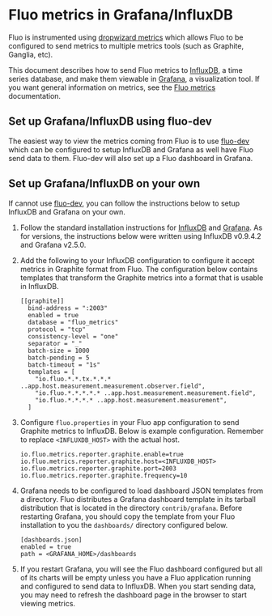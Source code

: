 
# Fluo metrics in Grafana/InfluxDB

Fluo is instrumented using [dropwizard metrics][1] which allows Fluo to be configured
to send metrics to multiple metrics tools (such as Graphite, Ganglia, etc).  

This document describes how to send Fluo metrics to [InfluxDB], a time series database, and make 
them viewable in [Grafana], a visualization tool.  If you want general information on metrics, see the 
[Fluo metrics][2] documentation. 

## Set up Grafana/InfluxDB using fluo-dev

The easiest way to view the metrics coming from Fluo is to use [fluo-dev] which
can be configured to setup InfluxDB and Grafana as well have Fluo send data to
them.  Fluo-dev will also set up a Fluo dashboard in Grafana.

## Set up Grafana/InfluxDB on your own

If cannot use [fluo-dev], you can follow the instructions below to setup InfluxDB and 
Grafana on your own.

1.  Follow the standard installation instructions for [InfluxDB] and [Grafana].  As for versions, 
    the instructions below were written using InfluxDB v0.9.4.2 and Grafana v2.5.0. 

2.  Add the following to your InfluxDB configuration to configure it accept metrics
    in Graphite format from Fluo.  The configuration below contains templates that
    transform the Graphite metrics into a format that is usable in InfluxDB.

    ```
    [[graphite]]
      bind-address = ":2003"
      enabled = true
      database = "fluo_metrics"
      protocol = "tcp"
      consistency-level = "one"
      separator = "_"
      batch-size = 1000
      batch-pending = 5
      batch-timeout = "1s"
      templates = [
        "io.fluo.*.*.tx.*.*.* ..app.host.measurement.measurement.observer.field",
        "io.fluo.*.*.*.*.* ..app.host.measurement.measurement.field",
        "io.fluo.*.*.*.* ..app.host.measurement.measurement",
      ]
    ```

3. Configure `fluo.properties` in your Fluo app configuration to send Graphite 
   metrics to InfluxDB.  Below is example configuration. Remember to replace
   `<INFLUXDB_HOST>` with the actual host.

    ```
    io.fluo.metrics.reporter.graphite.enable=true
    io.fluo.metrics.reporter.graphite.host=<INFLUXDB_HOST>
    io.fluo.metrics.reporter.graphite.port=2003
    io.fluo.metrics.reporter.graphite.frequency=10
    ```

4.  Grafana needs to be configured to load dashboard JSON templates from a
    directory.  Fluo distributes a Grafana dashboard template in its tarball 
    distribution that is located in the directory `contrib/grafana`. Before
    restarting Grafana, you should copy the template from your Fluo installation
    to you the `dashboards/` directory configured below.

    ```
    [dashboards.json]
    enabled = true
    path = <GRAFANA_HOME>/dashboards
    ```

5.  If you restart Grafana, you will see the Fluo dashboard configured but all of its charts will 
    be empty unless you have a Fluo application running and configured to send
    data to InfluxDB.  When you start sending data, you may need to refresh the dashboard page in 
    the browser to start viewing metrics.

[1]: https://dropwizard.github.io/metrics/3.1.0/
[2]: metrics.md
[fluo-dev]: https://github.com/fluo-io/fluo-dev
[Grafana]: http://grafana.org/
[InfluxDB]: https://influxdb.com/
